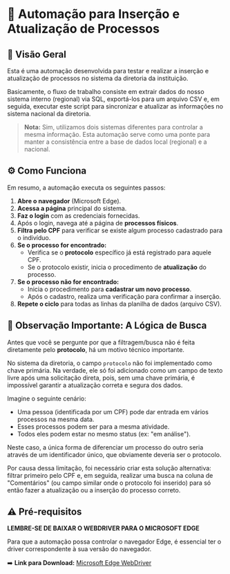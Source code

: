 

# 🤖 Automação para Inserção e Atualização de Processos

## 🎯 Visão Geral

Esta é uma automação desenvolvida para testar e realizar a inserção e atualização de processos no sistema da diretoria da instituição.

Basicamente, o fluxo de trabalho consiste em extrair dados do nosso sistema interno (regional) via SQL, exportá-los para um arquivo CSV e, em seguida, executar este script para sincronizar e atualizar as informações no sistema nacional da diretoria.

> **Nota:** Sim, utilizamos dois sistemas diferentes para controlar a mesma informação. Esta automação serve como uma ponte para manter a consistência entre a base de dados local (regional) e a nacional.

## ⚙️ Como Funciona

Em resumo, a automação executa os seguintes passos:

1.  **Abre o navegador** (Microsoft Edge).
2.  **Acessa a página** principal do sistema.
3.  **Faz o login** com as credenciais fornecidas.
4.  Após o login, navega até a página de **processos físicos**.
5.  **Filtra pelo CPF** para verificar se existe algum processo cadastrado para o indivíduo.
6.  **Se o processo for encontrado:**
    * Verifica se o **protocolo** específico já está registrado para aquele CPF.
    * Se o protocolo existir, inicia o procedimento de **atualização** do processo.
7.  **Se o processo não for encontrado:**
    * Inicia o procedimento para **cadastrar um novo processo**.
    * Após o cadastro, realiza uma verificação para confirmar a inserção.
8.  **Repete o ciclo** para todas as linhas da planilha de dados (arquivo CSV).

## 🤔 Observação Importante: A Lógica de Busca

Antes que você se pergunte por que a filtragem/busca não é feita diretamente pelo **protocolo**, há um motivo técnico importante.

No sistema da diretoria, o campo `protocolo` não foi implementado como chave primária. Na verdade, ele só foi adicionado como um campo de texto livre após uma solicitação direta, pois, sem uma chave primária, é impossível garantir a atualização correta e segura dos dados.

Imagine o seguinte cenário:
* Uma pessoa (identificada por um CPF) pode dar entrada em vários processos na mesma data.
* Esses processos podem ser para a mesma atividade.
* Todos eles podem estar no mesmo status (ex: "em análise").

Neste caso, a única forma de diferenciar um processo do outro seria através de um identificador único, que obviamente deveria ser o protocolo.

Por causa dessa limitação, foi necessário criar esta solução alternativa: filtrar primeiro pelo CPF e, em seguida, realizar uma busca na coluna de "Comentários" (ou campo similar onde o protocolo foi inserido) para só então fazer a atualização ou a inserção do processo correto.

## ⚠️ Pré-requisitos

**LEMBRE-SE DE BAIXAR O WEBDRIVER PARA O MICROSOFT EDGE**

Para que a automação possa controlar o navegador Edge, é essencial ter o driver correspondente à sua versão do navegador.

➡️ **Link para Download:** [Microsoft Edge WebDriver](https://developer.microsoft.com/en-us/microsoft-edge/tools/webdriver/?form=MA13LH#downloads)
